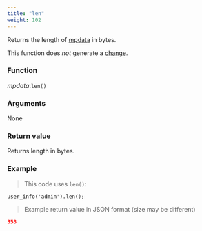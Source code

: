 ```yaml
---
title: "len"
weight: 102
---
```


Returns the length of [mpdata](..) in bytes.

This function does *not* generate a [change](../../../overview/changes).

### Function

*mpdata*.`len()`

### Arguments

None

### Return value

Returns length in bytes.

### Example

> This code uses `len()`:

```thingsdb,should_pass,@t
user_info('admin').len();
```

> Example return value in JSON format (size may be different)

```json
358
```

